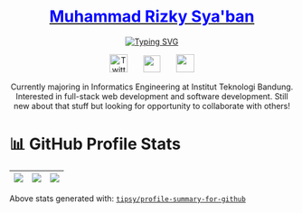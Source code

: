 <p align="center">
  <a href="https://github.com/mrsyaban">
    <h1 align="center">
      <span style="color:blue">Muhammad Rizky Sya'ban</span>
    </h1>
  </a>
</p>
<p align="center">
  <!-- Typing SVG by DenverCoder1 - https://github.com/DenverCoder1/readme-typing-svg -->
<a href="https://git.io/typing-svg"><img src="https://readme-typing-svg.demolab.com?font=Fira+Code&pause=1000&color=F787B1&center=true&vCenter=true&width=435&lines=Computer+Science+Student;at+Bandung+Institute+of+Technology" alt="Typing SVG" /></a>
</p>
<!-- Social icons section -->
<p align="center">
    <a href="https://twitter.com/mrsybnn"><img width="32px" alt="Twitter" title="Twitter" src="https://i.imgur.com/OXZM1L6.png"/></a>
  &#8287;&#8287;&#8287;&#8287;&#8287;
     <a href="https://www.instagram.com/mrsybn_/"><img width="30px" src="https://www.linkpicture.com/q/instagram-48.png" type="image"></a>
  &#8287;&#8287;&#8287;&#8287;&#8287;
  <a href="https://www.linkedin.com/in/mrsyaban"><img width="32px" src="https://www.linkpicture.com/q/linkedin-3-48.png" type="image"></a>
</p>
<p align="center"> 
Currently majoring in Informatics Engineering at Institut Teknologi Bandung. Interested in full-stack web development and software development. Still new about that stuff but looking for opportunity to collaborate with others!
 </p>
  <summary><h1>📊 GitHub Profile Stats</h1></summary>

|![](https://github-profile-summary-cards.vercel.app/api/cards/stats?username=mrsyaban&theme=dracula&count_private=true)|![](https://github-profile-summary-cards.vercel.app/api/cards/repos-per-language?username=mrsyaban&theme=dracula&count_private=true)|![](https://github-profile-summary-cards.vercel.app/api/cards/most-commit-language?username=mrsyaban&theme=dracula&count_private=true)|
|-----|------|------|

Above stats generated with: [`tipsy/profile-summary-for-github`](https://github.com/tipsy/profile-summary-for-github)
